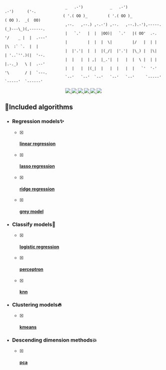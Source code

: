 ```shell
                           _   .-')            _   .-')                  .-')      ('-.
                          ( '.( OO )_         ( '.( OO )_               ( OO ).  _(  OO)
                           ,--.   ,--.) ,-.-') ,--.   ,--.).-'),-----. (_)---\_)(,------.
                           |   `.'   |  |  |OO)|   `.'   |( OO'  .-.  '/    _ |  |  .---'
                           |         |  |  |  \|         |/   |  | |  |\  :` `.  |  |
                           |  |'.'|  |  |  |(_/|  |'.'|  |\_) |  |\|  | '..`''.)(|  '--.
                           |  |   |  | ,|  |_.'|  |   |  |  \ |  | |  |.-._)   \ |  .--'
                           |  |   |  |(_|  |   |  |   |  |   `'  '-'  '\       / |  `---.
                           `--'   `--'  `--'   `--'   `--'     `-----'  `-----'  `------'
```

<p align="center">
 <a href="https://github.com/yhangf/mimose/blob/master/LICENSE">
        <img src="https://img.shields.io/cocoapods/l/EFQRCode.svg?style=flat">
        </a>
 <a href="https://zh.wikipedia.org/wiki/%E6%9C%BA%E5%99%A8%E5%AD%A6%E4%B9%A0">
        <img src="https://img.shields.io/badge/ML-mimose-ff69b4.svg">
        </a>
 <a href="https://github.com/yhangf/mimose/test">
        <img src="https://img.shields.io/badge/coverage-100%25-brightgreen.svg">
        </a>
   <a href="">
        <img src="https://img.shields.io/badge/Tobe-continued-orange.svg">
        </a>
   <a href="https://github.com/yhangf/mimose">
    <img src="https://img.shields.io/github/stars/yhangf/mimose.svg?style=social&label=Star">
        </a>
    <a href="https://github.com/yhangf/mimose">
    <img src="https://img.shields.io/github/forks/yhangf/mimose.svg?style=social&label=Fork">
        </a>
</p>


## :sparkling_heart:Included algorithms

* ### Regression models:sparkles:
    * [x] #### [linear regression](https://github.com/yhangf/mimose/blob/master/mimose/models/linear_regression.py)

    * [x] #### [lasso regression](https://github.com/yhangf/mimose/blob/master/mimose/models/lasso_regression.py)

    * [x] #### [ridge regression](https://github.com/yhangf/mimose/blob/master/mimose/models/ridge_regression.py)

    * [x] #### [grey model](https://github.com/yhangf/mimose/blob/master/mimose/models/grey_model.py)

* ### Classify models:star2:

    - [x] #### [logistic regression](https://github.com/yhangf/mimose/blob/master/mimose/models/logistic_regression.py)

    - [x] #### [perceptron](https://github.com/yhangf/mimose/blob/master/mimose/models/perceptron.py)

    - [x] #### [knn](https://github.com/yhangf/mimose/blob/master/mimose/models/knn.py)

* ### Clustering models:fire:

    - [x] #### [kmeans](https://github.com/yhangf/mimose/blob/master/mimose/models/kmeans.py)

* ### Descending dimension methods:collision:

    - [x] #### [pca](https://github.com/yhangf/mimose/blob/master/mimose/models/compress.py)






